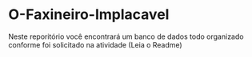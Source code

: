 # O-Faxineiro-Implacavel
Neste reporitório você encontrará um banco de dados todo organizado conforme foi solicitado na atividade (Leia o Readme)
